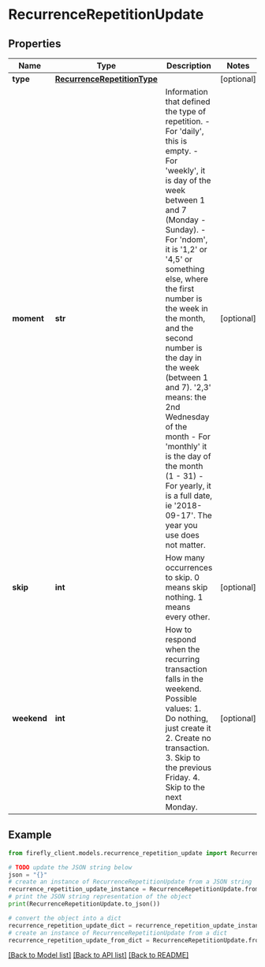 # RecurrenceRepetitionUpdate


## Properties

Name | Type | Description | Notes
------------ | ------------- | ------------- | -------------
**type** | [**RecurrenceRepetitionType**](RecurrenceRepetitionType.md) |  | [optional] 
**moment** | **str** | Information that defined the type of repetition. - For &#39;daily&#39;, this is empty. - For &#39;weekly&#39;, it is day of the week between 1 and 7 (Monday - Sunday). - For &#39;ndom&#39;, it is &#39;1,2&#39; or &#39;4,5&#39; or something else, where the first number is the week in the month, and the second number is the day in the week (between 1 and 7). &#39;2,3&#39; means: the 2nd Wednesday of the month - For &#39;monthly&#39; it is the day of the month (1 - 31) - For yearly, it is a full date, ie &#39;2018-09-17&#39;. The year you use does not matter.  | [optional] 
**skip** | **int** | How many occurrences to skip. 0 means skip nothing. 1 means every other. | [optional] 
**weekend** | **int** | How to respond when the recurring transaction falls in the weekend. Possible values: 1. Do nothing, just create it 2. Create no transaction. 3. Skip to the previous Friday. 4. Skip to the next Monday.  | [optional] 

## Example

```python
from firefly_client.models.recurrence_repetition_update import RecurrenceRepetitionUpdate

# TODO update the JSON string below
json = "{}"
# create an instance of RecurrenceRepetitionUpdate from a JSON string
recurrence_repetition_update_instance = RecurrenceRepetitionUpdate.from_json(json)
# print the JSON string representation of the object
print(RecurrenceRepetitionUpdate.to_json())

# convert the object into a dict
recurrence_repetition_update_dict = recurrence_repetition_update_instance.to_dict()
# create an instance of RecurrenceRepetitionUpdate from a dict
recurrence_repetition_update_from_dict = RecurrenceRepetitionUpdate.from_dict(recurrence_repetition_update_dict)
```
[[Back to Model list]](../README.md#documentation-for-models) [[Back to API list]](../README.md#documentation-for-api-endpoints) [[Back to README]](../README.md)



